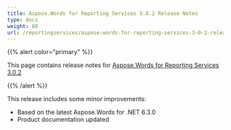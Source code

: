 ```yaml
---
title: Aspose.Words for Reporting Services 3.0.2 Release Notes
type: docs
weight: 80
url: /reportingservices/aspose-words-for-reporting-services-3-0-2-release-notes/
---
```


{{% alert color="primary" %}} 

This page contains release notes for [Aspose.Words for Reporting Services 3.0.2](http://www.aspose.com/downloads/words/reportingservices/new-releases/aspose.words-for-reporting-services-3.0.2/)

{{% /alert %}} 

This release includes some minor improvements:

- Based on the latest Aspose.Words for .NET 6.3.0
- Product documentation updated
